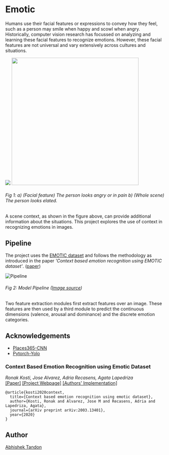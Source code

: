 # Emotic 

Humans use their facial features or expressions to convey how they feel, such as a person may smile when happy and scowl when angry. Historically, computer vision research has focussed on analyzing and learning these facial features to recognize emotions. 
However, these facial features are not universal and vary extensively across cultures and situations. 


<img src="https://raw.githubusercontent.com/Tandon-A/emotic/master/assets/face.jpg">    <img src="https://raw.githubusercontent.com/Tandon-A/emotic/master/assets/full_scene.jpg" width="400">
###### Fig 1: a) (Facial feature) The person looks angry or in pain b) (Whole scene) The person looks elated. 

A scene context, as shown in the figure above, can provide additional information about the situations. This project explores the use of context in recognizing emotions in images. 

## Pipeline 

The project uses the [EMOTIC dataset](https://drive.google.com/file/d/0B7sjGeF4f3FYQUVlZ3ZOai1ieEU/view) and follows the methodology as introduced in the paper *'Context based emotion recognition using EMOTIC dataset'*. ([paper](https://arxiv.org/pdf/2003.13401.pdf))

![Pipeline](https://raw.githubusercontent.com/Tandon-A/emotic/master/assets/pipeline%20model.jpg "Model Pipeline") 
###### Fig 2: Model Pipeline ([Image source](https://arxiv.org/pdf/2003.13401.pdf))

Two feature extraction modules first extract features over an image. These features are then used by a third module to predict the continuous dimensions (valence, arousal and dominance) and the discrete emotion categories. 

## Acknowledgements

* [Places365-CNN](https://github.com/CSAILVision/places365) 
* [Pytorch-Yolo](https://github.com/eriklindernoren/PyTorch-YOLOv3)

### Context Based Emotion Recognition using Emotic Dataset 
_Ronak Kosti, Jose Alvarez, Adria Recasens, Agata Lapedriza_ <br>
[[Paper]](https://arxiv.org/pdf/2003.13401.pdf) [[Project Webpage]](http://sunai.uoc.edu/emotic/) [[Authors' Implementation]](https://github.com/rkosti/emotic)

```
@article{kosti2020context,
  title={Context based emotion recognition using emotic dataset},
  author={Kosti, Ronak and Alvarez, Jose M and Recasens, Adria and Lapedriza, Agata},
  journal={arXiv preprint arXiv:2003.13401},
  year={2020}
}
```

## Author 
[Abhishek Tandon](https://github.com/Tandon-A)


